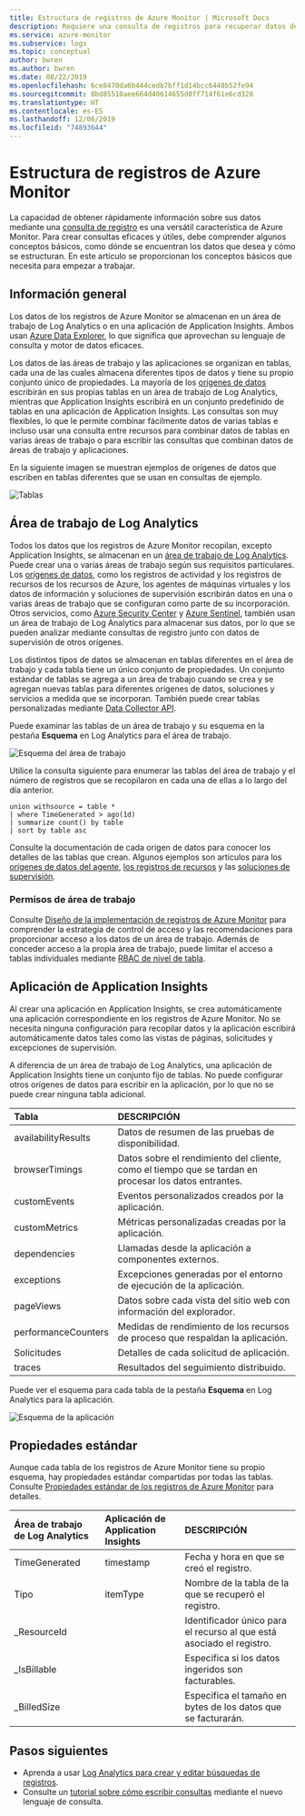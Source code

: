 ```yaml
---
title: Estructura de registros de Azure Monitor | Microsoft Docs
description: Requiere una consulta de registros para recuperar datos de registro desde Azure Monitor.  Este artículo describe cómo se usan las nuevas consultas de registros en Azure Monitor y proporciona los conceptos que debe comprender antes de crear una.
ms.service: azure-monitor
ms.subservice: logs
ms.topic: conceptual
author: bwren
ms.author: bwren
ms.date: 08/22/2019
ms.openlocfilehash: 6ce8470da6b444cedb7bff1d14bcc6448b52fe94
ms.sourcegitcommit: 8bd85510aee664d40614655d0ff714f61e6cd328
ms.translationtype: HT
ms.contentlocale: es-ES
ms.lasthandoff: 12/06/2019
ms.locfileid: "74893644"
---
```

# <a name="structure-of-azure-monitor-logs"></a>Estructura de registros de Azure Monitor
La capacidad de obtener rápidamente información sobre sus datos mediante una [consulta de registro](log-query-overview.md) es una versátil característica de Azure Monitor. Para crear consultas eficaces y útiles, debe comprender algunos conceptos básicos, como dónde se encuentran los datos que desea y cómo se estructuran. En este artículo se proporcionan los conceptos básicos que necesita para empezar a trabajar.

## <a name="overview"></a>Información general
Los datos de los registros de Azure Monitor se almacenan en un área de trabajo de Log Analytics o en una aplicación de Application Insights. Ambos usan [Azure Data Explorer](/azure/data-explorer/), lo que significa que aprovechan su lenguaje de consulta y motor de datos eficaces.

Los datos de las áreas de trabajo y las aplicaciones se organizan en tablas, cada una de las cuales almacena diferentes tipos de datos y tiene su propio conjunto único de propiedades. La mayoría de los [orígenes de datos](../platform/data-sources.md) escribirán en sus propias tablas en un área de trabajo de Log Analytics, mientras que Application Insights escribirá en un conjunto predefinido de tablas en una aplicación de Application Insights. Las consultas son muy flexibles, lo que le permite combinar fácilmente datos de varias tablas e incluso usar una consulta entre recursos para combinar datos de tablas en varias áreas de trabajo o para escribir las consultas que combinan datos de áreas de trabajo y aplicaciones.

En la siguiente imagen se muestran ejemplos de orígenes de datos que escriben en tablas diferentes que se usan en consultas de ejemplo.

![Tablas](media/logs-structure/queries-tables.png)

## <a name="log-analytics-workspace"></a>Área de trabajo de Log Analytics
Todos los datos que los registros de Azure Monitor recopilan, excepto Application Insights, se almacenan en un [área de trabajo de Log Analytics](../platform/manage-access.md). Puede crear una o varias áreas de trabajo según sus requisitos particulares. Los [orígenes de datos](../platform/data-sources.md), como los registros de actividad y los registros de recursos de los recursos de Azure, los agentes de máquinas virtuales y los datos de información y soluciones de supervisión escribirán datos en una o varias áreas de trabajo que se configuran como parte de su incorporación. Otros servicios, como [Azure Security Center](/azure/security-center/) y [Azure Sentinel](/azure/sentinel/), también usan un área de trabajo de Log Analytics para almacenar sus datos, por lo que se pueden analizar mediante consultas de registro junto con datos de supervisión de otros orígenes.

Los distintos tipos de datos se almacenan en tablas diferentes en el área de trabajo y cada tabla tiene un único conjunto de propiedades. Un conjunto estándar de tablas se agrega a un área de trabajo cuando se crea y se agregan nuevas tablas para diferentes orígenes de datos, soluciones y servicios a medida que se incorporan. También puede crear tablas personalizadas mediante [Data Collector API](../platform/data-collector-api.md).

Puede examinar las tablas de un área de trabajo y su esquema en la pestaña **Esquema** en Log Analytics para el área de trabajo.

![Esquema del área de trabajo](media/scope/workspace-schema.png)

Utilice la consulta siguiente para enumerar las tablas del área de trabajo y el número de registros que se recopilaron en cada una de ellas a lo largo del día anterior. 

```Kusto
union withsource = table * 
| where TimeGenerated > ago(1d)
| summarize count() by table
| sort by table asc
```
Consulte la documentación de cada origen de datos para conocer los detalles de las tablas que crean. Algunos ejemplos son artículos para los [orígenes de datos del agente](../platform/agent-data-sources.md), [los registros de recursos](../platform/diagnostic-logs-schema.md) y las [soluciones de supervisión](../insights/solutions-inventory.md).

### <a name="workspace-permissions"></a>Permisos de área de trabajo
Consulte [Diseño de la implementación de registros de Azure Monitor](../platform/design-logs-deployment.md) para comprender la estrategia de control de acceso y las recomendaciones para proporcionar acceso a los datos de un área de trabajo. Además de conceder acceso a la propia área de trabajo, puede limitar el acceso a tablas individuales mediante [RBAC de nivel de tabla](../platform/manage-access.md#table-level-rbac).

## <a name="application-insights-application"></a>Aplicación de Application Insights
Al crear una aplicación en Application Insights, se crea automáticamente una aplicación correspondiente en los registros de Azure Monitor. No se necesita ninguna configuración para recopilar datos y la aplicación escribirá automáticamente datos tales como las vistas de páginas, solicitudes y excepciones de supervisión.

A diferencia de un área de trabajo de Log Analytics, una aplicación de Application Insights tiene un conjunto fijo de tablas. No puede configurar otros orígenes de datos para escribir en la aplicación, por lo que no se puede crear ninguna tabla adicional. 

| Tabla | DESCRIPCIÓN | 
|:---|:---|
| availabilityResults | Datos de resumen de las pruebas de disponibilidad. |
| browserTimings      | Datos sobre el rendimiento del cliente, como el tiempo que se tardan en procesar los datos entrantes. |
| customEvents        | Eventos personalizados creados por la aplicación. |
| customMetrics       | Métricas personalizadas creadas por la aplicación. |
| dependencies        | Llamadas desde la aplicación a componentes externos. |
| exceptions          | Excepciones generadas por el entorno de ejecución de la aplicación. |
| pageViews           | Datos sobre cada vista del sitio web con información del explorador. |
| performanceCounters | Medidas de rendimiento de los recursos de proceso que respaldan la aplicación. |
| Solicitudes            | Detalles de cada solicitud de aplicación.  |
| traces              | Resultados del seguimiento distribuido. |

Puede ver el esquema para cada tabla de la pestaña **Esquema** en Log Analytics para la aplicación.

![Esquema de la aplicación](media/scope/application-schema.png)

## <a name="standard-properties"></a>Propiedades estándar
Aunque cada tabla de los registros de Azure Monitor tiene su propio esquema, hay propiedades estándar compartidas por todas las tablas. Consulte [Propiedades estándar de los registros de Azure Monitor](../platform/log-standard-properties.md) para detalles.

| Área de trabajo de Log Analytics | Aplicación de Application Insights | DESCRIPCIÓN |
|:---|:---|:---|
| TimeGenerated | timestamp  | Fecha y hora en que se creó el registro. |
| Tipo          | itemType   | Nombre de la tabla de la que se recuperó el registro. |
| _ResourceId   |            | Identificador único para el recurso al que está asociado el registro. |
| _IsBillable   |            | Especifica si los datos ingeridos son facturables. |
| _BilledSize   |            | Especifica el tamaño en bytes de los datos que se facturarán. |

## <a name="next-steps"></a>Pasos siguientes
- Aprenda a usar [Log Analytics para crear y editar búsquedas de registros](../log-query/portals.md).
- Consulte un [tutorial sobre cómo escribir consultas](../log-query/get-started-queries.md) mediante el nuevo lenguaje de consulta.

